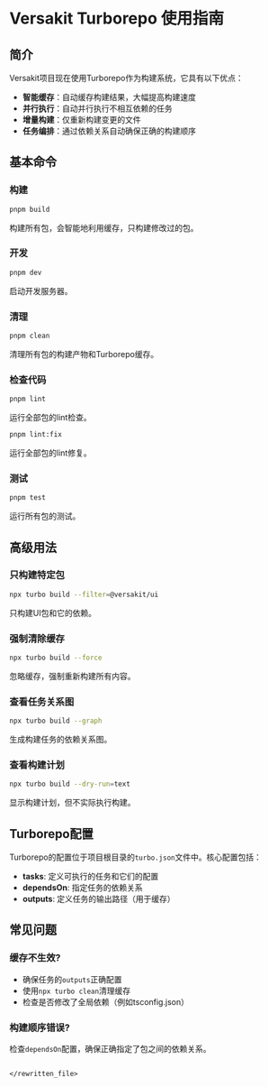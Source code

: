 # Versakit Turborepo 使用指南

## 简介

Versakit项目现在使用Turborepo作为构建系统，它具有以下优点：

- **智能缓存**：自动缓存构建结果，大幅提高构建速度
- **并行执行**：自动并行执行不相互依赖的任务
- **增量构建**：仅重新构建变更的文件
- **任务编排**：通过依赖关系自动确保正确的构建顺序

## 基本命令

### 构建

```bash
pnpm build
```

构建所有包，会智能地利用缓存，只构建修改过的包。

### 开发

```bash
pnpm dev
```

启动开发服务器。

### 清理

```bash
pnpm clean
```

清理所有包的构建产物和Turborepo缓存。

### 检查代码

```bash
pnpm lint
```

运行全部包的lint检查。

```bash
pnpm lint:fix
```

运行全部包的lint修复。

### 测试

```bash
pnpm test
```

运行所有包的测试。

## 高级用法

### 只构建特定包

```bash
npx turbo build --filter=@versakit/ui
```

只构建UI包和它的依赖。

### 强制清除缓存

```bash
npx turbo build --force
```

忽略缓存，强制重新构建所有内容。

### 查看任务关系图

```bash
npx turbo build --graph
```

生成构建任务的依赖关系图。

### 查看构建计划

```bash
npx turbo build --dry-run=text
```

显示构建计划，但不实际执行构建。

## Turborepo配置

Turborepo的配置位于项目根目录的`turbo.json`文件中。核心配置包括：

- **tasks**: 定义可执行的任务和它们的配置
- **dependsOn**: 指定任务的依赖关系
- **outputs**: 定义任务的输出路径（用于缓存）

## 常见问题

### 缓存不生效?

- 确保任务的`outputs`正确配置
- 使用`npx turbo clean`清理缓存
- 检查是否修改了全局依赖（例如tsconfig.json）

### 构建顺序错误?

检查`dependsOn`配置，确保正确指定了包之间的依赖关系。

```

</rewritten_file>
```
